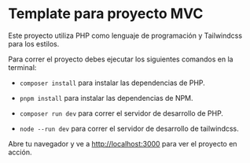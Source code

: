 # Template para proyecto MVC

Este proyecto utiliza PHP  como lenguaje de programación y Tailwindcss para los estilos.

Para correr el proyecto debes ejecutar los siguientes comandos en la terminal:

- `composer install` para instalar las dependencias de PHP.
- `pnpm install` para instalar las dependencias de NPM.

- `composer run dev` para correr el servidor de desarrollo de PHP.
- `node --run dev` para correr el servidor de desarrollo de tailwindcss.

Abre tu navegador y ve a <http://localhost:3000> para ver el proyecto en acción.


